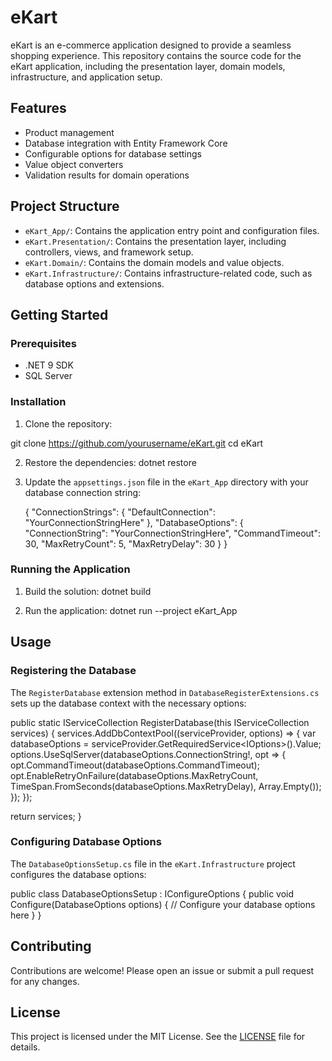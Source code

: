 # eKart

eKart is an e-commerce application designed to provide a seamless shopping experience. This repository contains the source code for the eKart application, including the presentation layer, domain models, infrastructure, and application setup.

## Features

- Product management
- Database integration with Entity Framework Core
- Configurable options for database settings
- Value object converters
- Validation results for domain operations

## Project Structure

- `eKart_App/`: Contains the application entry point and configuration files.
- `eKart.Presentation/`: Contains the presentation layer, including controllers, views, and framework setup.
- `eKart.Domain/`: Contains the domain models and value objects.
- `eKart.Infrastructure/`: Contains infrastructure-related code, such as database options and extensions.

## Getting Started

### Prerequisites

- .NET 9 SDK
- SQL Server

### Installation

1. Clone the repository:

git clone https://github.com/yourusername/eKart.git
cd eKart

2. Restore the dependencies:
   dotnet restore

3. Update the `appsettings.json` file in the `eKart_App` directory with your database connection string:

   {
  "ConnectionStrings": {
    "DefaultConnection": "YourConnectionStringHere"
  },
  "DatabaseOptions": {
    "ConnectionString": "YourConnectionStringHere",
    "CommandTimeout": 30,
    "MaxRetryCount": 5,
    "MaxRetryDelay": 30
  }
}


### Running the Application

1. Build the solution:
    dotnet build

2. Run the application:
   dotnet run --project eKart_App


## Usage

### Registering the Database

The `RegisterDatabase` extension method in `DatabaseRegisterExtensions.cs` sets up the database context with the necessary options:


public static IServiceCollection RegisterDatabase(this IServiceCollection services) { services.AddDbContextPool<EKartContext>((serviceProvider, options) => { var databaseOptions = serviceProvider.GetRequiredService<IOptions<DatabaseOptions>>().Value;
    options.UseSqlServer(databaseOptions.ConnectionString!, opt =>
    {
        opt.CommandTimeout(databaseOptions.CommandTimeout);
        opt.EnableRetryOnFailure(databaseOptions.MaxRetryCount,
            TimeSpan.FromSeconds(databaseOptions.MaxRetryDelay), Array.Empty<int>());
    });
});

return services;
}


### Configuring Database Options

The `DatabaseOptionsSetup.cs` file in the `eKart.Infrastructure` project configures the database options:


public class DatabaseOptionsSetup : IConfigureOptions<DatabaseOptions> { public void Configure(DatabaseOptions options) { // Configure your database options here } }


## Contributing

Contributions are welcome! Please open an issue or submit a pull request for any changes.

## License

This project is licensed under the MIT License. See the [LICENSE](LICENSE) file for details.

    
